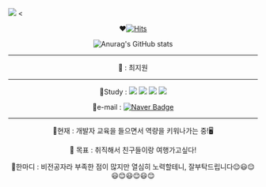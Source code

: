 <img src="https://capsule-render.vercel.app/api?type=cylinder&color=auto&height=200&section=header&text=Hello:-)&fontSize=90" />
<<div align=center>

❤️[![Hits](https://hits.seeyoufarm.com/api/count/incr/badge.svg?url=https%3A%2F%2Fgithub.com%2FChoi-jw-96&count_bg=%23DBE7FF&title_bg=%23C9C5F6&icon=&icon_color=%23E7E7E7&title=hits&edge_flat=false)](https://hits.seeyoufarm.com)


![Anurag's GitHub stats](https://github-readme-stats.vercel.app/api?username=Choi-jw-96&show_icons=true)


-----


💙 : 최지원

---
 
💜Study : <img src="https://img.shields.io/badge/Visual Studio-5C2D91?style=flat&logo=Visual Studio&logoColor=white"/> <img src="https://img.shields.io/badge/Python-3178C6?style=flat&logo=Python&logoColor=white"/> <img src="https://img.shields.io/badge/Git-F05032?style=flat-square&logo=Git&logoColor=white"/></a> <img src="https://img.shields.io/badge/GitHub-181717?style=flat-square&logo=GitHub&logoColor=white"/></a>



💜e-mail : [![Naver Badge](https://img.shields.io/badge/-03C75A?style=flat-square&logo=Naver&logoColor=white&link=mailto:won60917@naver.com)](mailto:won60917@naver.com)

----

💚현재 : 개발자 교육을 들으면서 역량을 키워나가는 중!🖥️

💚 목표 : 취직해서 친구들이랑 여행가고싶다!

💚한마디 : 비전공자라 부족한 점이 많지만 열심히 노력할테니, 잘부탁드립니다😌😃😌😃😌😃😌😃😌

</div>
